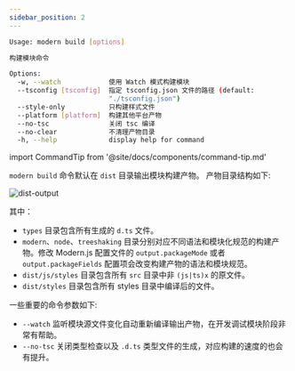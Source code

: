 ```yaml
---
sidebar_position: 2
---
```


```bash
Usage: modern build [options]

构建模块命令

Options:
  -w, --watch            使用 Watch 模式构建模块
  --tsconfig [tsconfig]  指定 tsconfig.json 文件的路径 (default:
                         "./tsconfig.json")
  --style-only           只构建样式文件
  --platform [platform]  构建其他平台产物
  --no-tsc               关闭 tsc 编译
  --no-clear             不清理产物目录
  -h, --help             display help for command
```

import CommandTip from '@site/docs/components/command-tip.md'

<CommandTip />


`modern build` 命令默认在 `dist` 目录输出模块构建产物。 产物目录结构如下:

![dist-output](/img/api/dist-output.png)

其中：

* `types` 目录包含所有生成的 `d.ts` 文件。
* `modern`、`node`、`treeshaking` 目录分别对应不同语法和模块化规范的构建产物。修改 Modern.js 配置文件的 `output.packageMode` 或者 `output.packageFields` 配置项会改变构建产物的语法和模块规范。
* `dist/js/styles` 目录包含所有 `src` 目录中非 `(js|ts)x` 的原文件。
* `dist/styles` 目录包含所有 styles 目录中编译后的文件。

一些重要的命令参数如下:

* `--watch` 监听模块源文件变化自动重新编译输出产物，在开发调试模块阶段非常有帮助。
* `--no-tsc` 关闭类型检查以及 `.d.ts` 类型文件的生成，对应构建的速度的也会有提升。
